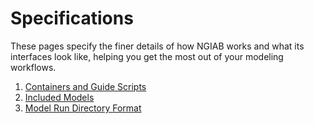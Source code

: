 # Specifications

These pages specify the finer details of how NGIAB works and what its interfaces look like, helping you get the most out of your modeling workflows.

1. [Containers and Guide Scripts](./03_01_CONTAINERS.md)
2. [Included Models](./03_02_MODELS.md)
3. [Model Run Directory Format](./03_03_RUN_DIRECTORIES.md)